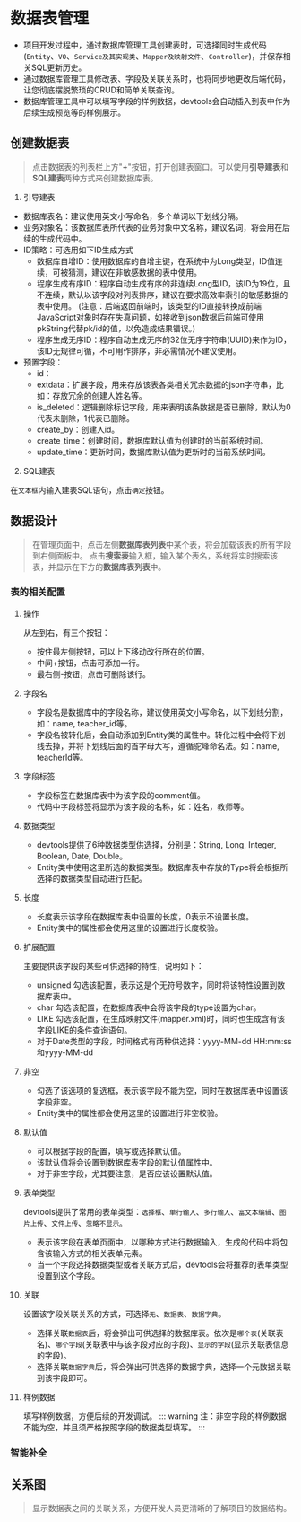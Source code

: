 # 数据表管理
* 项目开发过程中，通过数据库管理工具创建表时，可选择同时生成代码(`Entity`、`VO`、`Service及其实现类`、`Mapper及映射文件`、`Controller`)，并保存相关SQL更新历史。
* 通过数据库管理工具修改表、字段及关联关系时，也将同步地更改后端代码，让您彻底摆脱繁琐的CRUD和简单关联查询。
* 数据库管理工具中可以填写字段的样例数据，devtools会自动插入到表中作为后续生成预览等的样例展示。

## 创建数据表
>  点击数据表的列表栏上方"**+**"按钮，打开创建表窗口。可以使用**引导建表**和**SQL建表**两种方式来创建数据库表。

1. 引导建表

* 数据库表名：建议使用英文小写命名，多个单词以下划线分隔。
* 业务对象名：该数据库表所代表的业务对象中文名称，建议名词，将会用在后续的生成代码中。
* ID策略：可选用如下ID生成方式
    * 数据库自增ID：使用数据库的自增主键，在系统中为Long类型，ID值连续，可被猜测，建议在非敏感数据的表中使用。
    * 程序生成有序ID：程序自动生成有序的非连续Long型ID，该ID为19位，且不连续，默认以该字段对列表排序，建议在要求高效率索引的敏感数据的表中使用。 (注意：后端返回前端时，该类型的ID直接转换成前端JavaScript对象时存在失真问题，如接收到json数据后前端可使用pkString代替pk/id的值，以免造成结果错误。)
    * 程序生成无序ID：程序自动生成无序的32位无序字符串(UUID)来作为ID，该ID无规律可循，不可用作排序，非必需情况不建议使用。
* 预置字段：
    * id：
    * extdata：扩展字段，用来存放该表各类相关冗余数据的json字符串，比如：存放冗余的创建人姓名等。
    * is_deleted：逻辑删除标记字段，用来表明该条数据是否已删除，默认为0代表未删除，1代表已删除。
    * create_by：创建人id。
    * create_time：创建时间，数据库默认值为创建时的当前系统时间。
    * update_time：更新时间，数据库默认值为更新时的当前系统时间。

2. SQL建表

在`文本框`内输入建表SQL语句，点击`确定`按钮。

## 数据设计
> 在管理页面中，点击左侧**数据库表列表**中某个表，将会加载该表的所有字段到右侧面板中。
> 点击**搜索表**输入框，输入某个表名，系统将实时搜索该表，并显示在下方的**数据库表列表**中。

### 表的相关配置
1. 操作
    
   从左到右，有三个按钮：
   * 按住最左侧按钮，可以上下移动改行所在的位置。
   * 中间+按钮，点击可添加一行。
   * 最右侧-按钮，点击可删除该行。
2. 字段名
   * 字段名是数据库中的字段名称，建议使用英文小写命名，以下划线分割，如：name, teacher_id等。
   * 字段名被转化后，会自动添加到Entity类的属性中。转化过程中会将下划线去掉，并将下划线后面的首字母大写，遵循驼峰命名法。如：name, teacherId等。

3. 字段标签
   * 字段标签在数据库表中为该字段的comment值。
   * 代码中字段标签将显示为该字段的名称，如：姓名，教师等。

4. 数据类型
   * devtools提供了6种数据类型供选择，分别是：String, Long, Integer, Boolean, Date, Double。
   * Entity类中使用这里所选的数据类型。数据库表中存放的Type将会根据所选择的数据类型自动进行匹配。

5. 长度
   * 长度表示该字段在数据库表中设置的长度，0表示不设置长度。
   * Entity类中的属性都会使用这里的设置进行长度校验。

6. 扩展配置

   主要提供该字段的某些可供选择的特性，说明如下：
   * unsigned 勾选该配置，表示这是个无符号数字，同时将该特性设置到数据库表中。
   * char 勾选该配置，在数据库表中会将该字段的type设置为char。
   * LIKE 勾选该配置，在生成映射文件(mapper.xml)时，同时也生成含有该字段LIKE的条件查询语句。
   * 对于Date类型的字段，时间格式有两种供选择：yyyy-MM-dd HH:mm:ss和yyyy-MM-dd

7. 非空
   * 勾选了该选项的复选框，表示该字段不能为空，同时在数据库表中设置该字段非空。
   * Entity类中的属性都会使用这里的设置进行非空校验。

8. 默认值
   * 可以根据字段的配置，填写或选择默认值。
   * 该默认值将会设置到数据库表字段的默认值属性中。
   * 对于非空字段，尤其要注意，是否应该设置默认值。

9. 表单类型
   
   devtools提供了常用的表单类型：`选择框`、`单行输入`、`多行输入`、`富文本编辑`、`图片上传`、`文件上传`、`忽略不显示`。
   * 表示该字段在表单页面中，以哪种方式进行数据输入，生成的代码中将包含该输入方式的相关表单元素。
   * 当一个字段选择数据类型或者关联方式后，devtools会将推荐的表单类型设置到这个字段。

10. 关联
   
    设置该字段关联关系的方式，可选择`无`、`数据表`、`数据字典`。
    * 选择关联`数据表`后，将会弹出可供选择的数据库表。依次是`哪个表`(关联表名)、`哪个字段`(关联表中与该字段对应的字段)、`显示的字段`(显示关联表信息的字段)。
    * 选择关联`数据字典`后，将会弹出可供选择的数据字典，选择一个元数据关联到该字段即可。

11. 样例数据
   
    填写样例数据，方便后续的开发调试。
    ::: warning
    注：非空字段的样例数据不能为空，并且须严格按照字段的数据类型填写。
    ::: 
   
### 智能补全

## 关系图
> 显示数据表之间的关联关系，方便开发人员更清晰的了解项目的数据结构。
